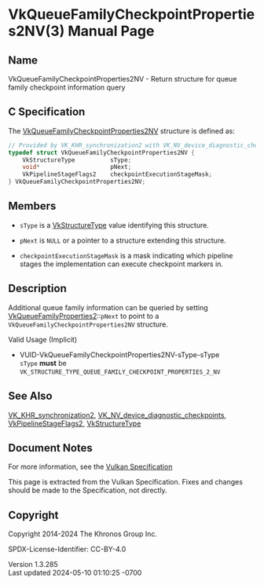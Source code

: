 # VkQueueFamilyCheckpointProperties2NV(3) Manual Page

## Name

VkQueueFamilyCheckpointProperties2NV - Return structure for queue family
checkpoint information query



## <a href="#_c_specification" class="anchor"></a>C Specification

The
[VkQueueFamilyCheckpointProperties2NV](https://registry.khronos.org/vulkan/specs/1.3-extensions/man/html/VkQueueFamilyCheckpointProperties2NV.html)
structure is defined as:

``` c
// Provided by VK_KHR_synchronization2 with VK_NV_device_diagnostic_checkpoints
typedef struct VkQueueFamilyCheckpointProperties2NV {
    VkStructureType          sType;
    void*                    pNext;
    VkPipelineStageFlags2    checkpointExecutionStageMask;
} VkQueueFamilyCheckpointProperties2NV;
```

## <a href="#_members" class="anchor"></a>Members

- `sType` is a [VkStructureType](https://registry.khronos.org/vulkan/specs/1.3-extensions/man/html/VkStructureType.html) value identifying
  this structure.

- `pNext` is `NULL` or a pointer to a structure extending this
  structure.

- `checkpointExecutionStageMask` is a mask indicating which pipeline
  stages the implementation can execute checkpoint markers in.

## <a href="#_description" class="anchor"></a>Description

Additional queue family information can be queried by setting
[VkQueueFamilyProperties2](https://registry.khronos.org/vulkan/specs/1.3-extensions/man/html/VkQueueFamilyProperties2.html)::`pNext` to
point to a `VkQueueFamilyCheckpointProperties2NV` structure.

Valid Usage (Implicit)

- <a href="#VUID-VkQueueFamilyCheckpointProperties2NV-sType-sType"
  id="VUID-VkQueueFamilyCheckpointProperties2NV-sType-sType"></a>
  VUID-VkQueueFamilyCheckpointProperties2NV-sType-sType  
  `sType` **must** be
  `VK_STRUCTURE_TYPE_QUEUE_FAMILY_CHECKPOINT_PROPERTIES_2_NV`

## <a href="#_see_also" class="anchor"></a>See Also

[VK_KHR_synchronization2](https://registry.khronos.org/vulkan/specs/1.3-extensions/man/html/VK_KHR_synchronization2.html),
[VK_NV_device_diagnostic_checkpoints](https://registry.khronos.org/vulkan/specs/1.3-extensions/man/html/VK_NV_device_diagnostic_checkpoints.html),
[VkPipelineStageFlags2](https://registry.khronos.org/vulkan/specs/1.3-extensions/man/html/VkPipelineStageFlags2.html),
[VkStructureType](https://registry.khronos.org/vulkan/specs/1.3-extensions/man/html/VkStructureType.html)

## <a href="#_document_notes" class="anchor"></a>Document Notes

For more information, see the <a
href="https://registry.khronos.org/vulkan/specs/1.3-extensions/html/vkspec.html#VkQueueFamilyCheckpointProperties2NV"
target="_blank" rel="noopener">Vulkan Specification</a>

This page is extracted from the Vulkan Specification. Fixes and changes
should be made to the Specification, not directly.

## <a href="#_copyright" class="anchor"></a>Copyright

Copyright 2014-2024 The Khronos Group Inc.

SPDX-License-Identifier: CC-BY-4.0

Version 1.3.285  
Last updated 2024-05-10 01:10:25 -0700
